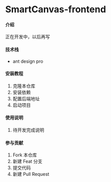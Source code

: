 # SmartCanvas-frontend

#### 介绍

正在开发中，以后再写

#### 技术栈

- ant design pro

#### 安装教程

1. 克隆本仓库
2. 安装依赖
3. 配置后端地址
4. 启动项目

#### 使用说明

1. 待开发完成说明

#### 参与贡献

1. Fork 本仓库
2. 新建 Feat 分支
3. 提交代码
4. 新建 Pull Request
